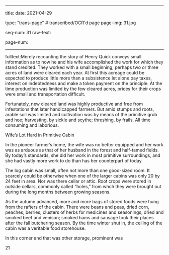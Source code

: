 
---

title: 
date: 2021-04-29

type: "trans-page" # transcribed/OCR'd page
page-img: 31.jpg

seq-num: 31
raw-text:

page-num:

---

fulltext:Merely recounting the story of Henry Quick conveys small information as to how he and his wife accomplished the work for which they stand credited. They worked with a small beginning; perhaps two or three acres of land were cleared each year. At first this acreage could be expected to produce little more than a subsistence let alone pay taxes, interest on indebtedness and make a token payment on the principle. At the time production was limited by the few cleared acres, prices for their crops were small and transportation difficult.

Fortunately, new cleared land was highly productive and free from infestations that later handicapped farmers. But amid stumps and roots, arable soil was limited and cultivation was by means of the primitive grub and hoe; harvesting, by sickle and scythe; threshing, by frails. All time consuming and laborious.

Wife’s Lot Hard in Primitive Cabin

In the pioneer farmer’s home, the wife was no better equipped and her work was as arduous as that of her husband in the forest and half-tamed fields. By today’s standards, she did her work in most primitive surroundings, and she had vastly more work to do than has her counterpart of today.

The log cabin was small, often not more than one good-sized room. It scarcely could be otherwise when one of the larger cabins was only 20 by 24 feet in area. Nor was there cellar or attic. Root crops were stored in outside cellars, commonly called “holes,” from whch they were brought out during the long months between growing seasons.

As the autumn advanced, more and more bags of stored foods were hung from the rafters of the cabin. There were beans and peas, dried corn, peaches, berries; clusters of herbs for medicines and seasonings; dried and smoked beef and venison; smoked hams and sausage took their places after the fall butchering season. By the time winter shut in, the ceiling of the cabin was a veritable food storehouse.

In this corner and that was other storage, prominent was

21 

